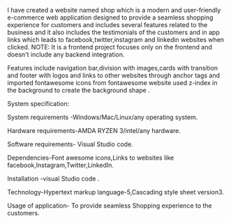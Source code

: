 I have created a website named shop which  is a modern and user-friendly e-commerce web application designed to
provide a seamless shopping experience for customers and  includes several features related to the business and it also includes the testimonials of the customers
and  in app links which leads to facebook,twitter,instagram and linkedin websites when clicked. 
NOTE: It is a frontend project focuses only on the frontend and doesn't include 
any backend integration.

Features include navigation bar,division with images,cards with transition and footer with logos and links to other websites through anchor tags and imported fontawesome icons
from fontawesome website
used z-index in the background to create the background shape .

System specification:

System requirements -Windows/Mac/Linux/any operating system.

Hardware requirements-AMDA RYZEN 3/intel/any hardware.

Software requirements- Visual Studio code.

Dependencies-Font awesome icons,Links to websites like facebook,Instagram,Twitter,LinkedIn.

Installation -visual Studio code .

Technology-Hypertext markup language-5,Cascading style sheet version3.

Usage of application- To provide seamless Shopping experience to the customers.














 




